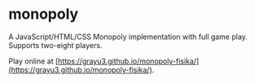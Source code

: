 # monopoly

A JavaScript/HTML/CSS Monopoly implementation with full game play. Supports two-eight players.

Play online at [https://grayu3.github.io/monopoly-fisika/](https://grayu3.github.io/monopoly-fisika/).


